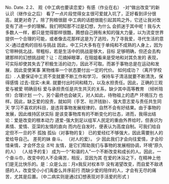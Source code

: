 No.
Date.
2.2、
观《中工病也要读恋爱》有感（作业在右）
-对“做出改变”的新认识（继作业之后）
看了一点片段觉得女主很可爱就入坑了，正好看到评分很高，就更对奇了。除了狗粮很甜
中工病的话题很能引起其鸣之外，它还让我对改变有了进一步的理解。我们明知那不过是幻想，为什么
会抓迷于其中呢！我与大多数人一样，都只是觉得那样很酷，腾想自己拥有未知的强大力量，以为流变世界
提供一个合理的可能，或者像去花那样这是为了逃险，为了寻我爱，寻代生活的意义-通过虚构的目标与挑战
因此，中工只大多有在于单纯和不成熟的人身上，因为它带种挑北战，带粗标，若是生活中的挑战是够大，目标
足够明确，但还会去构建那样的幻想挑战呢？让：花摘掉眼罩，在阻姐看来是受地和对其负发的
表现，可实际却使其失去了积极生活的动力，因此不可取。而甚于事物总是在运动和发展，因此变使某事
某物维率一个状态要付出一定的代价。
如何成功？（离开学校后）.
人要保证中工资不变就要不断工作和学习，
保持车子清洁就要不断清洗，保得感情
过去-现实-未来.
就要付出时间和精力，以及水担责任。因此，正确的三观爱与被爱
明确目标
爱与承担责任是共生共灭的关系，缺少其中高等教育
（倾听陪伴）合理计划
一个，另个最终也会破灭，对人如此，待物祖上的遗产
环境压力
也样。因此，缺乏爱的投责，就如同（手艺、社济钱胁）、强大意志爱与责任共生同天
学习不喜欢的科目，是违背事物发展规律的，自然不会有好结果。由于事物的发展，因此维持区状实际
是该变事物库有的不断变化的壮态，进而，我得出结论：爱是改变的根本动力
道爱-强大到足以组军人民定的重由外界给时，但表识为素情、爱情、亚深的友情的直向
而内在自发时，便表认为高度自制。可我们给自定但不一旦的不
孤独
孤仙（对事物的复）
已的爱经红不够强大，因此需要别人的爱给导自己。
差死的妹
奋斗。
（对人的爱）。
少
因此我们才会向往爱情，才会珍惜亲情，才会怀念业
조박
友情，是它们帮助我们与事物的发展相协调，环境“原久的人）
（人给予的复）
成为一个“和谐的人”一个不断改变和成长的人。因此，一个奋斗巾，改变中的人不会痛苦，相反，亚因为其
在爱的沐浴之下，在精神上他们是无比快乐的。是：众是么出：月x我反对权本华
没有渴望改变，而自爱不敌诱感的人，改变受小小们禹委么并序前行
而缺少爱的陪伴的人，才会有无尽的痛苦，尤其是后置。（中二病实则是通过幻想表现对手活爱的形式
)
